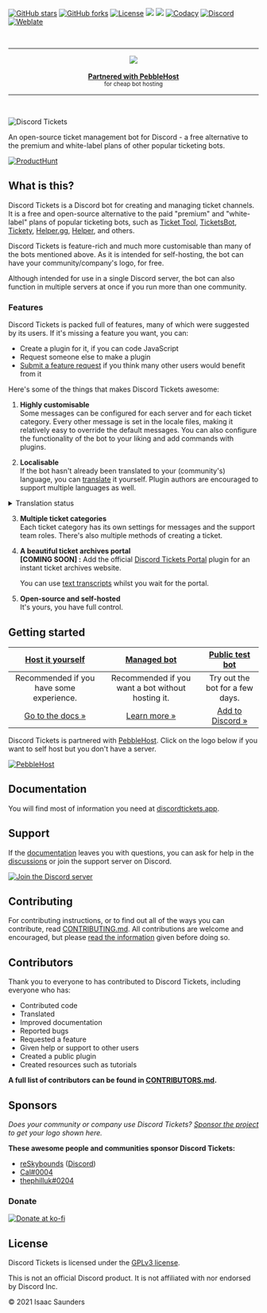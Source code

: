 [![GitHub stars](https://img.shields.io/github/stars/discord-tickets/bot?style=flat-square)](https://github.com/discord-tickets/bot/stargazers)
[![GitHub forks](https://img.shields.io/github/forks/discord-tickets/bot?style=flat-square)](https://github.com/discord-tickets/bot/stargazers)
[![License](https://img.shields.io/github/license/discord-tickets/bot?style=flat-square)](https://github.com/discord-tickets/bot/blob/main/LICENSE)
![](https://img.shields.io/badge/dynamic/json?color=5865F2&label=bots&query=clients&url=https%3A%2F%2Fstats.discordtickets.app&logo=discord&logoColor=white&style=flat-square)
![](https://img.shields.io/badge/dynamic/json?color=5865F2&label=tickets&query=tickets&url=https%3A%2F%2Fstats.discordtickets.app&logo=discord&logoColor=white&style=flat-square)
[![Codacy](https://img.shields.io/codacy/grade/b974eb5f984c40868e07d82c968bd02d?logo=codacy&style=flat-square)](https://www.codacy.com/gh/discord-tickets/bot/dashboard?utm_source=github.com&amp;utm_medium=referral&amp;utm_content=discord-tickets/bot&amp;utm_campaign=Badge_Grade)
[![Discord](https://img.shields.io/discord/451745464480432129?label=discord&color=7289DA&style=flat-square)](https://go.eartharoid.me/discord)
[![Weblate](http://i18n.capestar.net/widgets/discord-tickets/-/bot/svg-badge.svg)](https://i18n.capestar.net/engage/discord-tickets/)

<br>

---

<div align="center">
	<a href="https://discordtickets.app/getting-started#pebblehost">
		<img src="https://img.eartharoid.me/insecure/rs:auto:180/plain/s3://eartharoid/sharex/21/10/pebblehost.webp"/>
	</a>
	<br />
	<br />
	<b><a href="https://discordtickets.app/getting-started#pebblehost">Partnered with PebbleHost</a></b>
	<br>
	<sub>
		for cheap bot hosting
	</sub>
</div>

---

<br>

![Discord Tickets](https://img.eartharoid.me/insecure/plain/https://static.eartharoid.me/discord-tickets/logo/wordmark/gradient.png@png)

An open-source ticket management bot for Discord - a free alternative to the premium and white-label plans of other popular ticketing bots.

[![ProductHunt](https://api.producthunt.com/widgets/embed-image/v1/review.svg?post_id=321112&theme=light)](https://www.producthunt.com/posts/discord-tickets?utm_source=badge-review&utm_medium=badge&utm_souce=badge-discord-tickets#discussion-body)

## What is this?

Discord Tickets is a Discord bot for creating and managing ticket channels. It is a free and open-source alternative to the paid "premium" and "white-label" plans of popular ticketing bots, such as [Ticket Tool](https://tickettool.xyz/), [TicketsBot](https://ticketsbot.net/), [Tickety](https://tickety.net/), [Helper.gg](https://helper.gg/), [Helper](https://helper.wtf), and others.

Discord Tickets is feature-rich and much more customisable than many of the bots mentioned above. As it is intended for self-hosting, the bot can have your community/company's logo, for free.

Although intended for use in a single Discord server, the bot can also function in multiple servers at once if you run more than one community.

### Features

Discord Tickets is packed full of features, many of which were suggested by its users. If it's missing a feature you want, you can:

- Create a plugin for it, if you can code JavaScript
- Request someone else to make a plugin
- [Submit a feature request](https://github.com/discord-tickets/.github/blob/main//CONTRIBUTING.md#submitting-a-feature-request) if you think many other users would benefit from it

Here's some of the things that makes Discord Tickets awesome:

1. **Highly customisable**  
Some messages can be configured for each server and for each ticket category. Every other message is set in the locale files, making it relatively easy to override the default messages.
You can also configure the functionality of the bot to your liking and add commands with plugins.

2. **Localisable**  
If the bot hasn't already been translated to your (community's) language, you can [translate](https://github.com/discord-tickets/.github/blob/main//CONTRIBUTING.md#translating) it yourself.
Plugin authors are encouraged to support multiple languages as well.


<details>
	<summary>Translation status</summary>
	<a href="https://i18n.capestar.net/engage/discord-tickets/">
	<img src="https://i18n.capestar.net/widgets/discord-tickets/-/bot/multi-auto.svg" alt="Weblate" />
	</a>
</details>

3. **Multiple ticket categories**  
Each ticket category has its own settings for messages and the support team roles. There's also multiple methods of creating a ticket.

4. **A beautiful ticket archives portal**  
**\[COMING SOON\] :** Add the official [Discord Tickets Portal](https://github.com/discord-tickets/portal) plugin for an instant ticket archives website.

    You can use [text transcripts](https://discordtickets.app/plugins/official/text-transcripts/) whilst you wait for the portal.

5. **Open-source and self-hosted**  
It's yours, you have full control.


## Getting started

| [**Host it yourself**](https://discordtickets.app/getting-started) | [**Managed bot**](https://discordtickets.app/getting-started#managed-hosting) | [**Public test bot**](https://discord.com/oauth2/authorize?permissions=8&scope=applications.commands%20bot&client_id=475371285531066368) |
|:-:|:-:|:-:|
| Recommended if you have some experience. | Recommended if you want a bot without hosting it. | Try out the bot for a few days. |
| [Go to the docs »](https://discordtickets.app/getting-started) | [Learn more »](https://discordtickets.app/getting-started#managed-hosting) | [Add to Discord »](https://discord.com/oauth2/authorize?permissions=8&scope=applications.commands%20bot&client_id=475371285531066368) |

Discord Tickets is partnered with [PebbleHost](https://discordtickets.app/getting-started#pebblehost). Click on the logo below if you want to self host but you don't have a server. 

[![PebbleHost](https://img.eartharoid.me/insecure/rs:auto:180/plain/s3://eartharoid/sharex/21/10/pebblehost.webp)](https://discordtickets.app/getting-started#pebblehost)

## Documentation

You will find most of information you need at [discordtickets.app](https://discordtickets.app).

## Support

If the [documentation](https://discordtickets.app) leaves you with questions, you can ask for help in the [discussions](https://github.com/discord-tickets/bot/discussions/categories/support-q-a) or join the support server on Discord.

[![Join the Discord server](https://img.eartharoid.me/insecure/rs:auto:440:200/plain/s3://eartharoid/images/join-discord.png@png)](https://go.eartharoid.me/discord)

## Contributing

For contributing instructions, or to find out all of the ways you can contribute, read [CONTRIBUTING.md](https://github.com/discord-tickets/.github/blob/main//CONTRIBUTING.md). All contributions are welcome and encouraged, but please [read the information](https://github.com/discord-tickets/.github/blob/main//CONTRIBUTING.md) given before doing so.

## Contributors

Thank you to everyone to has contributed to Discord Tickets, including everyone who has:

- Contributed code
- Translated
- Improved documentation
- Reported bugs
- Requested a feature
- Given help or support to other users
- Created a public plugin
- Created resources such as tutorials

**A full list of contributors can be found in [CONTRIBUTORS.md](https://github.com/discord-tickets/bot/blob/main/CONTRIBUTORS.md).**

## Sponsors

*Does your community or company use Discord Tickets? [Sponsor the project](https://github.com/discord-tickets/bot/?sponsor=1) to get your logo shown here.*

**These awesome people and communities sponsor Discord Tickets:**

- [reSkybounds](https://reskybounds.com/) ([Discord](https://discord.reskybounds.com/))
- [Cal#0004](https://discord.com/users/239036926152146944) <!-- @24c4 -->
- [thephilluk#0204](https://discord.com/users/166187860968472577) <!-- @thephilluk -->

### Donate

[![Donate at ko-fi](https://www.ko-fi.com/img/githubbutton_sm.svg)](https://ko-fi.com/eartharoid)

## License

Discord Tickets is licensed under the [GPLv3 license](https://github.com/discord-tickets/bot/blob/main/LICENSE).

This is not an official Discord product. It is not affiliated with nor endorsed by Discord Inc.

© 2021 Isaac Saunders
